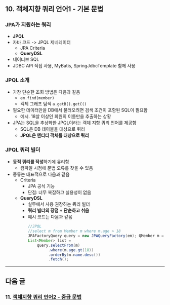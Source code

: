 ## 10. 객체지향 쿼리 언어1 - 기본 문법

### JPA가 지원하는 쿼리
- **JPQL**
- 자바 코드 -> JPQL 제네레이터
    - JPA Criteria
    - **QueryDSL**
- 네이티브 SQL
- JDBC API 직접 사용, MyBatis, SpringJdbcTemplate 함께 사용

### JPQL 소개
- 가장 단순한 조회 방법은 다음과 같음
    - `em.find(member)`
    - 객체 그래프 탐색 `a.getB().getC()`
- 필요한 데이터만을 DB에서 불러오려면 검색 조건이 포함된 SQL이 필요함
    - 예시. 18살 이상인 회원의 이름만을 추출하는 상황
- JPA는 SQL을 추상화한 JPQL이라는 객체 지항 쿼리 언어를 제공함
    - SQL은 DB 테이블을 대상으로 쿼리
    - **JPQL은 엔티티 객체를 대상으로 쿼리**

### JPQL 쿼리 빌더
- **동적 쿼리를 작성**하기에 유리함
    - 컴파일 시점에 문법 오류를 찾을 수 있음
- 종류는 대표적으로 다음과 같음
    - Criteria 
        - JPA 공식 기능
        - 단점: 너무 복잡하고 실용성이 없음
    - **QueryDSL**
        - 실무에서 사용 권장하는 쿼리 빌더
        - **쿼리 빌더의 장점 + 단순하고 쉬움**
        - 예시 코드는 다음과 같음
            ```java
            //JPQL
            //select m from Member m where m.age > 18
            JPAFactoryQuery query = new JPAQueryFactory(em); QMember m = QMember.member;
            List<Member> list =
                query.selectFrom(m)
                     .where(m.age.gt(18))
                     .orderBy(m.name.desc())
                     .fetch();
            ```



---  
## 다음 글

### 11. [객체지향 쿼리 언어2 - 중급 문법](11-객체지향-쿼리-언어2-중급-문법.md)
